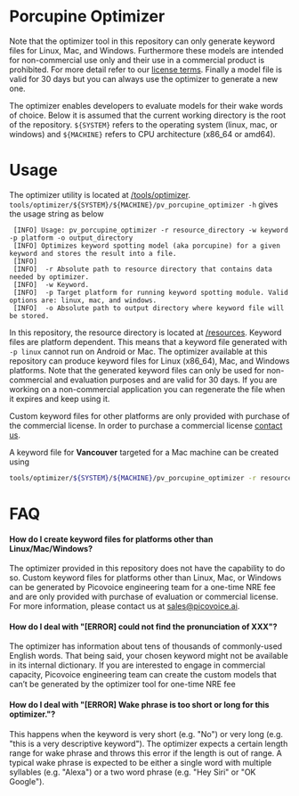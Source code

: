 # Porcupine Optimizer

Note that the optimizer tool in this repository can only generate keyword files for Linux, Mac, and Windows. 
Furthermore these models are intended for non-commercial use only and their use in a commercial product is prohibited.
For more detail refer to our [license terms](https://github.com/Picovoice/Porcupine#license). Finally a model file is
valid for 30 days but you can always use the optimizer to generate a new one.

The optimizer enables developers to evaluate models for their wake words of choice. Below it is assumed that the current 
working directory is the root of the repository. ```${SYSTEM}``` refers to the operating system (linux, mac, or windows)
and ```${MACHINE}``` refers to CPU architecture (x86_64 or amd64).

# Usage

The optimizer utility is located at [/tools/optimizer](/tools/optimizer).
```tools/optimizer/${SYSTEM}/${MACHINE}/pv_porcupine_optimizer -h``` gives the usage string as below

```
 [INFO] Usage: pv_porcupine_optimizer -r resource_directory -w keyword -p platform -o output_directory
 [INFO] Optimizes keyword spotting model (aka porcupine) for a given keyword and stores the result into a file.
 [INFO] 
 [INFO]  -r Absolute path to resource directory that contains data needed by optimizer.
 [INFO]  -w Keyword.
 [INFO]  -p Target platform for running keyword spotting module. Valid options are: linux, mac, and windows.
 [INFO]  -o Absolute path to output directory where keyword file will be stored.
```

In this repository, the resource directory is located at [/resources](/resources/optimizer_data). Keyword files are
platform dependent. This means that a keyword file generated with ```-p linux``` cannot run on Android or Mac. The
optimizer available at this repository can produce keyword files for Linux (x86_64), Mac, and Windows platforms. Note
 that the generated keyword files can only be used for non-commercial and evaluation purposes and are valid for 30 days.
 If you are working on a non-commercial application you can regenerate the file when it expires and keep using it.
 
 Custom keyword files for other platforms are only provided with purchase of the commercial license. In order to
 purchase a commercial license [contact us](https://picovoice.ai/company/#contact-us).

A keyword file for **Vancouver** targeted for a Mac machine can be created using

```bash
tools/optimizer/${SYSTEM}/${MACHINE}/pv_porcupine_optimizer -r resources/optimizer_data -w "vancouver" -p mac -o ~/
```

# FAQ

#### How do I create keyword files for platforms other than Linux/Mac/Windows?

The optimizer provided in this repository does not have the capability to do so. Custom keyword files for platforms other
than Linux, Mac, or Windows can be generated by Picovoice engineering team for a one-time NRE fee and are only provided
with purchase of evaluation or commercial license. For more information, please contact us at sales@picovoice.ai.

#### How do I deal with "[ERROR] could not find the pronunciation of XXX"?

The optimizer has information about tens of thousands of commonly-used English words. That being said, your chosen
keyword might not be available in its internal dictionary. If you are interested to engage in commercial capacity,
Picovoice engineering team can create the custom models that can’t be generated by the optimizer tool for one-time NRE
fee

#### How do I deal with "[ERROR] Wake phrase is too short or long for this optimizer."?

This happens when the keyword is very short (e.g. "No") or very long (e.g. "this is a very descriptive keyword"). The 
optimizer expects a certain length range for wake phrase and throws this error if the length is out of range. A typical 
wake phrase is expected to be either a single word with multiple syllables (e.g. "Alexa") or a two word phrase 
(e.g. "Hey Siri" or "OK Google").
